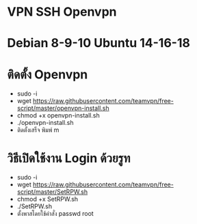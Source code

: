 # **VPN SSH Openvpn** <br>
# **Debian 8-9-10 Ubuntu 14-16-18** <br>

# **ติดตั้ง Openvpn** <br>
- sudo -i
- wget https://raw.githubusercontent.com/teamvpn/free-script/master/openvpn-install.sh
- chmod +x openvpn-install.sh
- ./openvpn-install.sh
- ติดตั้งเสร็จ พิมพ์ m

# **วิธีเปิดใช้งาน Login ด้วยรูท** <br>
- sudo -i
- wget https://raw.githubusercontent.com/teamvpn/free-script/master/SetRPW.sh
- chmod +x SetRPW.sh
- ./SetRPW.sh
- ตั้งพาสโดยใช้คำสั่ง passwd root

